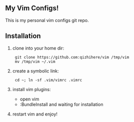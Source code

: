 ## My Vim Configs!
This is my personal vim configs git repo.

## Installation
1. clone into your home dir:

		git clone https://github.com:qizhihere/vim /tmp/vim
        mv /tmp/vim ~/.vim

2. create a symbolic link: 
		
		cd ~; ln -sf .vim/vimrc .vimrc

3. install vim plugins:
    * open vim
    * :BundleInstall and waiting for installation

4. restart vim and enjoy!
